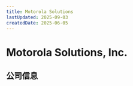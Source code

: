```yaml
---
title: Motorola Solutions
lastUpdated: 2025-09-03
createdDate: 2025-06-05
---
```


# Motorola Solutions, Inc.

## 公司信息

<DirectHireCompanyTable state="illinois" city="chicago" companyJsonFileName="motorola-solutions" />
